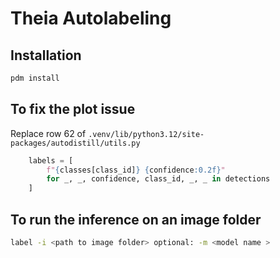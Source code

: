 # Theia Autolabeling 
## Installation
```bash
pdm install
```

## To fix the plot issue
Replace row 62 of `.venv/lib/python3.12/site-packages/autodistill/utils.py`
```python
    labels = [
        f"{classes[class_id]} {confidence:0.2f}"
        for _, _, confidence, class_id, _, _ in detections
    ]
```

## To run the inference on an image folder

```bash
label -i <path to image folder> optional: -m <model name >
```


